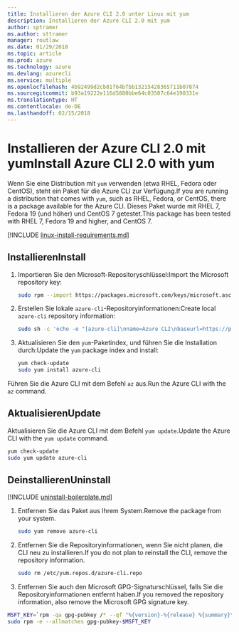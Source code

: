 ```yaml
---
title: Installieren der Azure CLI 2.0 unter Linux mit yum
description: Installieren der Azure CLI 2.0 mit yum
author: sptramer
ms.author: sttramer
manager: routlaw
ms.date: 01/29/2018
ms.topic: article
ms.prod: azure
ms.technology: azure
ms.devlang: azurecli
ms.service: multiple
ms.openlocfilehash: 4b92499d2cb81f64bfbb13215428365711b07874
ms.sourcegitcommit: b93a19222e116d5880bbe64c03507c64e190331e
ms.translationtype: HT
ms.contentlocale: de-DE
ms.lasthandoff: 02/15/2018
---
```

# <a name="install-azure-cli-20-with-yum"></a><span data-ttu-id="b3ff2-103">Installieren der Azure CLI 2.0 mit yum</span><span class="sxs-lookup"><span data-stu-id="b3ff2-103">Install Azure CLI 2.0 with yum</span></span>

<span data-ttu-id="b3ff2-104">Wenn Sie eine Distribution mit `yum` verwenden (etwa RHEL, Fedora oder CentOS), steht ein Paket für die Azure CLI zur Verfügung.</span><span class="sxs-lookup"><span data-stu-id="b3ff2-104">If you are running a distribution that comes with `yum`, such as RHEL, Fedora, or CentOS, there is a package available for the Azure CLI.</span></span> <span data-ttu-id="b3ff2-105">Dieses Paket wurde mit RHEL 7, Fedora 19 (und höher) und CentOS 7 getestet.</span><span class="sxs-lookup"><span data-stu-id="b3ff2-105">This package has been tested with RHEL 7, Fedora 19 and higher, and CentOS 7.</span></span>

[!INCLUDE [linux-install-requirements.md](includes/linux-install-requirements.md)]

## <a name="install"></a><span data-ttu-id="b3ff2-106">Installieren</span><span class="sxs-lookup"><span data-stu-id="b3ff2-106">Install</span></span>

1. <span data-ttu-id="b3ff2-107">Importieren Sie den Microsoft-Repositoryschlüssel:</span><span class="sxs-lookup"><span data-stu-id="b3ff2-107">Import the Microsoft repository key:</span></span>

   ```bash
   sudo rpm --import https://packages.microsoft.com/keys/microsoft.asc
   ```

2. <span data-ttu-id="b3ff2-108">Erstellen Sie lokale `azure-cli`-Repositoryinformationen:</span><span class="sxs-lookup"><span data-stu-id="b3ff2-108">Create local `azure-cli` repository information:</span></span>

   ```bash
   sudo sh -c 'echo -e "[azure-cli]\nname=Azure CLI\nbaseurl=https://packages.microsoft.com/yumrepos/azure-cli\nenabled=1\ngpgcheck=1\ngpgkey=https://packages.microsoft.com/keys/microsoft.asc" > /etc/yum.repos.d/azure-cli.repo'
   ```

3. <span data-ttu-id="b3ff2-109">Aktualisieren Sie den `yum`-Paketindex, und führen Sie die Installation durch:</span><span class="sxs-lookup"><span data-stu-id="b3ff2-109">Update the `yum` package index and install:</span></span>

   ```bash
   yum check-update
   sudo yum install azure-cli
   ```

<span data-ttu-id="b3ff2-110">Führen Sie die Azure CLI mit dem Befehl `az` aus.</span><span class="sxs-lookup"><span data-stu-id="b3ff2-110">Run the Azure CLI with the `az` command.</span></span>

## <a name="update"></a><span data-ttu-id="b3ff2-111">Aktualisieren</span><span class="sxs-lookup"><span data-stu-id="b3ff2-111">Update</span></span>

<span data-ttu-id="b3ff2-112">Aktualisieren Sie die Azure CLI mit dem Befehl `yum update`.</span><span class="sxs-lookup"><span data-stu-id="b3ff2-112">Update the Azure CLI with the `yum update` command.</span></span>

```bash
yum check-update
sudo yum update azure-cli
```

## <a name="uninstall"></a><span data-ttu-id="b3ff2-113">Deinstallieren</span><span class="sxs-lookup"><span data-stu-id="b3ff2-113">Uninstall</span></span>

[!INCLUDE [uninstall-boilerplate.md](includes/uninstall-boilerplate.md)]

1. <span data-ttu-id="b3ff2-114">Entfernen Sie das Paket aus Ihrem System.</span><span class="sxs-lookup"><span data-stu-id="b3ff2-114">Remove the package from your system.</span></span>

   ```bash
   sudo yum remove azure-cli
   ```

2. <span data-ttu-id="b3ff2-115">Entfernen Sie die Repositoryinformationen, wenn Sie nicht planen, die CLI neu zu installieren.</span><span class="sxs-lookup"><span data-stu-id="b3ff2-115">If you do not plan to reinstall the CLI, remove the repository information.</span></span>

   ```bash
   sudo rm /etc/yum.repos.d/azure-cli.repo
   ```

3. <span data-ttu-id="b3ff2-116">Entfernen Sie auch den Microsoft GPG-Signaturschlüssel, falls Sie die Repositoryinformationen entfernt haben.</span><span class="sxs-lookup"><span data-stu-id="b3ff2-116">If you removed the repository information, also remove the Microsoft GPG signature key.</span></span>

  ```bash
  MSFT_KEY=`rpm -qa gpg-pubkey /* --qf "%{version}-%{release} %{summary}\n" | grep Microsoft | awk '{print $1}'`
  sudo rpm -e --allmatches gpg-pubkey-$MSFT_KEY
  ```
